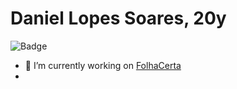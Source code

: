 # Daniel Lopes Soares, 20y
![Badge](https://img.shields.io/static/v1?&message=Python&color=000000&style=for-the-badge&logo=python.svg)

- 🔭 I’m currently working on [FolhaCerta](https://folhacerta.com/)
- 
